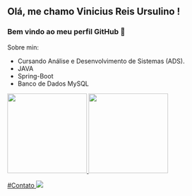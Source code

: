 ## Olá, me chamo Vinicius Reis Ursulino ! 
### Bem vindo ao meu perfil GitHub 👋

Sobre min:

- Cursando Análise e Desenvolvimento de Sistemas (ADS).
- JAVA
- Spring-Boot
- Banco de Dados MySQL




<div>
<a href="https://github.com/Vinny-Reis">
<img height="180em" src="https://github-readme-stats.vercel.app/api/top-langs/?username=Vinny-Reis&layout=compact&langs_count=7&theme=dracula"/>
<img height="180em" src="https://github-readme-stats.vercel.app/api?username=Vinny-Reis&show_icons=true&theme=dracula&include_all_commits=true&count_private=true"/>
</div>

#Contato
  <a href="https://www.linkedin.com/in/vinicius-reis-ursulino-1b59b523b/" target="_blank"><img src="https://img.shields.io/badge/-LinkedIn-%230077B5?style=for-the-badge&logo=linkedin&logoColor=white" target="_blank"></a>   



